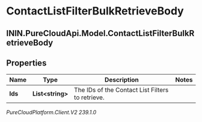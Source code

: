 # ContactListFilterBulkRetrieveBody

## ININ.PureCloudApi.Model.ContactListFilterBulkRetrieveBody

## Properties

|Name | Type | Description | Notes|
|------------ | ------------- | ------------- | -------------|
| **Ids** | **List&lt;string&gt;** | The IDs of the Contact List Filters to retrieve. | |



_PureCloudPlatform.Client.V2 239.1.0_
